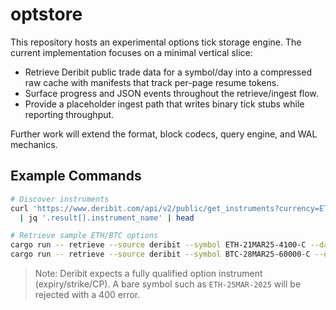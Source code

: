 # optstore

This repository hosts an experimental options tick storage engine. The current implementation focuses on a minimal vertical slice:

- Retrieve Deribit public trade data for a symbol/day into a compressed raw cache with manifests that track per-page resume tokens.
- Surface progress and JSON events throughout the retrieve/ingest flow.
- Provide a placeholder ingest path that writes binary tick stubs while reporting throughput.

Further work will extend the format, block codecs, query engine, and WAL mechanics.

## Example Commands

```bash
# Discover instruments
curl 'https://www.deribit.com/api/v2/public/get_instruments?currency=ETH&kind=option&expired=true' \
  | jq '.result[].instrument_name' | head

# Retrieve sample ETH/BTC options
cargo run -- retrieve --source deribit --symbol ETH-21MAR25-4100-C --day 2025-03-21 --out raw_cache/
cargo run -- retrieve --source deribit --symbol BTC-28MAR25-60000-C --day 2025-03-28 --out raw_cache/
```

> Note: Deribit expects a fully qualified option instrument (expiry/strike/CP). A bare symbol such as `ETH-25MAR-2025` will be rejected with a 400 error.
